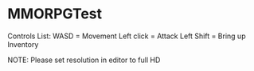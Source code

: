 # MMORPGTest
Controls List:
WASD = Movement
Left click = Attack
Left Shift = Bring up Inventory

NOTE: Please set resolution in editor to full HD
